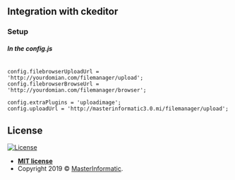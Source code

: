 
## Integration with ckeditor


### Setup

##### In the config.js

```shell

config.filebrowserUploadUrl = 'http://yourdomian.com/filemanager/upload';
config.filebrowserBrowseUrl = 'http://yourdomian.com/filemanager/browser';

config.extraPlugins = 'uploadimage';
config.uploadUrl = 'http://masterinformatic3.0.mi/filemanager/upload';

```



## License

[![License](http://img.shields.io/:license-mit-blue.svg?style=flat-square)](http://badges.mit-license.org)

- **[MIT license](http://opensource.org/licenses/mit-license.php)**
- Copyright 2019 © <a href="http://masterinformatic.com" target="_blank">MasterInformatic</a>.